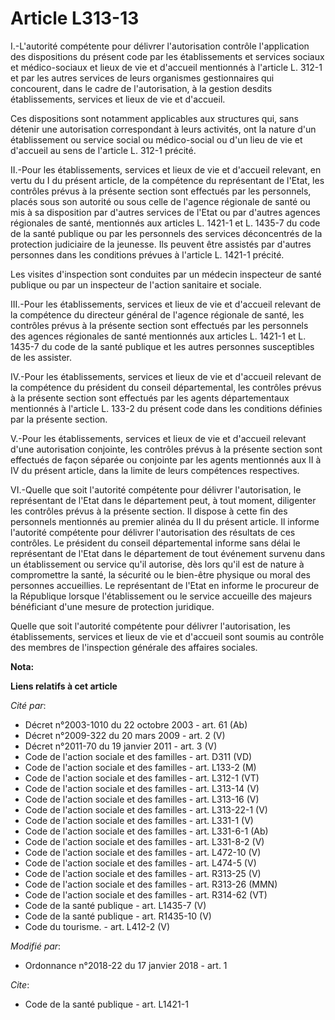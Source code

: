# Article L313-13

I.-L'autorité compétente pour délivrer l'autorisation contrôle l'application des dispositions du présent code par les
établissements et services sociaux et médico-sociaux et lieux de vie et d'accueil mentionnés à l'article L. 312-1 et par les
autres services de leurs organismes gestionnaires qui concourent, dans le cadre de l'autorisation, à la gestion desdits
établissements, services et lieux de vie et d'accueil. 

Ces dispositions sont notamment applicables aux structures qui, sans détenir une autorisation correspondant à leurs
activités, ont la nature d'un établissement ou service social ou médico-social ou d'un lieu de vie et d'accueil au sens de
l'article L. 312-1 précité. 

II.-Pour les établissements, services et lieux de vie et d'accueil relevant, en vertu du I du présent article, de la
compétence du représentant de l'Etat, les contrôles prévus à la présente section sont effectués par les personnels, placés
sous son autorité ou sous celle de l'agence régionale de santé ou mis à sa disposition par d'autres services de l'Etat ou par
d'autres agences régionales de santé, mentionnés aux articles L. 1421-1 et L. 1435-7 du code de la santé publique ou par les
personnels des services déconcentrés de la protection judiciaire de la jeunesse. Ils peuvent être assistés par d'autres
personnes dans les conditions prévues à l'article L. 1421-1 précité. 

Les visites d'inspection sont conduites par un médecin inspecteur de santé publique ou par un inspecteur de l'action
sanitaire et sociale. 

III.-Pour les établissements, services et lieux de vie et d'accueil relevant de la compétence du directeur général de
l'agence régionale de santé, les contrôles prévus à la présente section sont effectués par les personnels des agences
régionales de santé mentionnés aux articles L. 1421-1 et L. 1435-7 du code de la santé publique et les autres personnes
susceptibles de les assister. 

IV.-Pour les établissements, services et lieux de vie et d'accueil relevant de la compétence du président du conseil
départemental, les contrôles prévus à la présente section sont effectués par les agents départementaux mentionnés à l'article
L. 133-2 du présent code dans les conditions définies par la présente section. 

V.-Pour les établissements, services et lieux de vie et d'accueil relevant d'une autorisation conjointe, les contrôles prévus
à la présente section sont effectués de façon séparée ou conjointe par les agents mentionnés aux II à IV du présent article,
dans la limite de leurs compétences respectives. 

VI.-Quelle que soit l'autorité compétente pour délivrer l'autorisation, le représentant de l'Etat dans le département peut, à
tout moment, diligenter les contrôles prévus à la présente section. Il dispose à cette fin des personnels mentionnés au
premier alinéa du II du présent article. Il informe l'autorité compétente pour délivrer l'autorisation des résultats de ces
contrôles. Le président du conseil départemental informe sans délai le représentant de l'Etat dans le département de tout
événement survenu dans un établissement ou service qu'il autorise, dès lors qu'il est de nature à compromettre la santé, la
sécurité ou le bien-être physique ou moral des personnes accueillies. Le représentant de l'Etat en informe le procureur de la
République lorsque l'établissement ou le service accueille des majeurs bénéficiant d'une mesure de protection juridique. 

Quelle que soit l'autorité compétente pour délivrer l'autorisation, les établissements, services et lieux de vie et d'accueil
sont soumis au contrôle des membres de l'inspection générale des affaires sociales.

**Nota:**



**Liens relatifs à cet article**

_Cité par_:

  - Décret n°2003-1010 du 22 octobre 2003 - art. 61 (Ab)
  - Décret n°2009-322 du 20 mars 2009 - art. 2 (V)
  - Décret n°2011-70 du 19 janvier 2011 - art. 3 (V)
  - Code de l'action sociale et des familles - art. D311 (VD)
  - Code de l'action sociale et des familles - art. L133-2 (M)
  - Code de l'action sociale et des familles - art. L312-1 (VT)
  - Code de l'action sociale et des familles - art. L313-14 (V)
  - Code de l'action sociale et des familles - art. L313-16 (V)
  - Code de l'action sociale et des familles - art. L313-22-1 (V)
  - Code de l'action sociale et des familles - art. L331-1 (V)
  - Code de l'action sociale et des familles - art. L331-6-1 (Ab)
  - Code de l'action sociale et des familles - art. L331-8-2 (V)
  - Code de l'action sociale et des familles - art. L472-10 (V)
  - Code de l'action sociale et des familles - art. L474-5 (V)
  - Code de l'action sociale et des familles - art. R313-25 (V)
  - Code de l'action sociale et des familles - art. R313-26 (MMN)
  - Code de l'action sociale et des familles - art. R314-62 (VT)
  - Code de la santé publique - art. L1435-7 (V)
  - Code de la santé publique - art. R1435-10 (V)
  - Code du tourisme. - art. L412-2 (V)

_Modifié par_:

  - Ordonnance n°2018-22 du 17 janvier 2018 - art. 1

_Cite_:

  - Code de la santé publique - art. L1421-1
